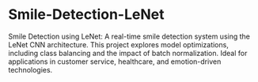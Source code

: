 # Smile-Detection-LeNet
Smile Detection using LeNet: A real-time smile detection system using the LeNet CNN architecture. This project explores model optimizations, including class balancing and the impact of batch normalization. Ideal for applications in customer service, healthcare, and emotion-driven technologies.
